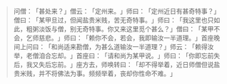 
> 问僧：​「甚处来？​」僧云：​「定州来。​」师曰：​「定州近日有甚奇特事？​」僧曰：​「某甲旦过，但闻盐贵米贱，苦无奇特事。​」师曰：​「我这里也只如此，粗粥淡饭与僧，别无奇特事。你又来这里觅个甚么？​」僧曰：​「某甲不会，乞师慈悲。​」师曰：​「赖你不会，若会，我即输汝一半道理。​」首座晚间上问曰：​「和尚适来勘僧，为甚么道输汝一半道理？​」师云：​「赖得汝举，老僧洎合忘却。​」首座曰：​「请和尚为某甲说。​」师曰：​「你即忘前失后，我又失后忘前。​」座方去，师唤转曰：​「却不得举着，近日师僧但说盐贵米贱，并不将佛法为事。频频举着，丧却你性命不难。​」
